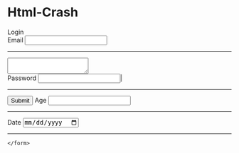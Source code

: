 ﻿# Html-Crash
<!DOCTYPE html>
<html lang="en">
<head>
    <meta charset="UTF-8">
    <meta http-equiv="X-UA-Compatible" content="IE=edge">
    <meta name="viewport" content="width=, initial-scale=1.0">
    <title>Document</title>
</head>
<body>
    Login
    <form>
        <div>
<label for="">Email</label>
<input type="text" />
<hr>
<textarea></textarea>
</div>
<div>
<label for="">Password</label>
<input type="text" />|
<hr>
</div>
<button>Submit</button>
<label for="">Age</label>
<input type="number" />
<hr>
<div>
    <label for="">Date</label>
<input type="date" />
<hr>
</div>

    </form>
</body>
</html>



